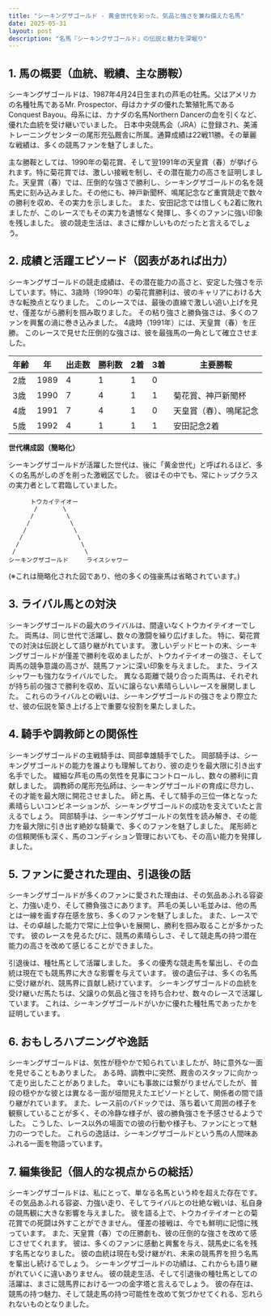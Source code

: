 ```yaml
---
title: "シーキングザゴールド - 黄金世代を彩った、気品と強さを兼ね備えた名馬"
date: 2025-05-31
layout: post
description: "名馬『シーキングザゴールド』の伝説と魅力を深堀り"
---
```


## 1. 馬の概要（血統、戦績、主な勝鞍）

シーキングザゴールドは、1987年4月24日生まれの芦毛の牡馬。父はアメリカの名種牡馬であるMr. Prospector、母はカナダの優れた繁殖牝馬であるConquest Bayou。母系には、カナダの名馬Northern Dancerの血を引くなど、優れた血統を受け継いでいました。  日本中央競馬会（JRA）に登録され、美浦トレーニングセンターの尾形充弘厩舎に所属。通算成績は22戦11勝。その華麗な戦績は、多くの競馬ファンを魅了しました。

主な勝鞍としては、1990年の菊花賞、そして翌1991年の天皇賞（春）が挙げられます。特に菊花賞では、激しい接戦を制し、その潜在能力の高さを証明しました。天皇賞（春）では、圧倒的な強さで勝利し、シーキングザゴールドの名を競馬史に刻み込みました。その他にも、神戸新聞杯、鳴尾記念など重賞競走で数々の勝利を収め、その実力を示しました。  また、安田記念では惜しくも2着に敗れましたが、このレースでもその実力を遺憾なく発揮し、多くのファンに強い印象を残しました。  彼の競走生活は、まさに輝かしいものだったと言えるでしょう。


## 2. 成績と活躍エピソード（図表があれば出力）

シーキングザゴールドの競走成績は、その潜在能力の高さと、安定した強さを示しています。特に、3歳時（1990年）の菊花賞勝利は、彼のキャリアにおける大きな転換点となりました。  このレースでは、最後の直線で激しい追い上げを見せ、僅差ながら勝利を掴み取りました。  その粘り強さと勝負強さは、多くのファンを興奮の渦に巻き込みました。  4歳時（1991年）には、天皇賞（春）を圧勝。  このレースで見せた圧倒的な強さは、彼を最強馬の一角として確立させました。

| 年齢 | 年 | 出走数 | 勝利数 | 2着 | 3着 | 主要勝鞍 |
|---|---|---|---|---|---|---|
| 2歳 | 1989 | 4 | 1 | 1 | 0 |  |
| 3歳 | 1990 | 7 | 4 | 1 | 1 | 菊花賞、神戸新聞杯 |
| 4歳 | 1991 | 7 | 4 | 1 | 0 | 天皇賞（春）、鳴尾記念 |
| 5歳 | 1992 | 4 | 1 | 1 | 1 | 安田記念2着 |


**世代構成図（簡略化）**

シーキングザゴールドが活躍した世代は、後に「黄金世代」と呼ばれるほど、多くの名馬がしのぎを削った激戦区でした。  彼はその中でも、常にトップクラスの実力者として君臨していました。

```
      トウカイテイオー
       /       \
      /         \
     /           \
    /             \
   /               \
  /                 \
 /                   \
シーキングザゴールド     ライスシャワー
```

(※これは簡略化された図であり、他の多くの強豪馬は省略されています。)


## 3. ライバル馬との対決

シーキングザゴールドの最大のライバルは、間違いなくトウカイテイオーでした。  両馬は、同じ世代で活躍し、数々の激闘を繰り広げました。  特に、菊花賞での対決は伝説として語り継がれています。  激しいデッドヒートの末、シーキングザゴールドが僅差で勝利を収めましたが、トウカイテイオーの強さ、そして両馬の競争意識の高さが、競馬ファンに深い印象を与えました。  また、ライスシャワーも強力なライバルでした。  異なる距離で競り合った両馬は、それぞれが持ち前の強さで勝利を収め、互いに譲らない素晴らしいレースを展開しました。  これらのライバルとの戦いは、シーキングザゴールドの強さをより際立たせ、彼の伝説を築き上げる上で重要な役割を果たしました。


## 4. 騎手や調教師との関係性

シーキングザゴールドの主戦騎手は、岡部幸雄騎手でした。  岡部騎手は、シーキングザゴールドの能力を誰よりも理解しており、彼の走りを最大限に引き出す名手でした。  繊細な芦毛の馬の気性を見事にコントロールし、数々の勝利に貢献しました。  調教師の尾形充弘師は、シーキングザゴールドの育成に尽力し、その才能を最大限に開花させました。  師と馬、そして騎手の三位一体となった素晴らしいコンビネーションが、シーキングザゴールドの成功を支えていたと言えるでしょう。  岡部騎手は、シーキングザゴールドの気性を読み解き、その能力を最大限に引き出す絶妙な騎乗で、多くのファンを魅了しました。  尾形師との信頼関係も深く、馬のコンディション管理においても、その高い能力を発揮しました。


## 5. ファンに愛された理由、引退後の話

シーキングザゴールドが多くのファンに愛された理由は、その気品あふれる容姿と、力強い走り、そして勝負強さにあります。  芦毛の美しい毛並みは、他の馬とは一線を画す存在感を放ち、多くのファンを魅了しました。  また、レースでは、その卓越した能力で常に上位争いを展開し、勝利を掴み取ることが多かったです。  彼のレースを見るたびに、競馬の素晴らしさ、そして競走馬の持つ潜在能力の高さを改めて感じることができました。

引退後は、種牡馬として活躍しました。  多くの優秀な競走馬を輩出し、その血統は現在でも競馬界に大きな影響を与えています。  彼の遺伝子は、多くの名馬に受け継がれ、競馬界に貢献し続けています。  シーキングザゴールドの血統を受け継いだ馬たちは、父譲りの気品と強さを持ち合わせ、数々のレースで活躍しています。  これは、シーキングザゴールドがいかに優れた種牡馬であったかを証明しています。


## 6. おもしろハプニングや逸話

シーキングザゴールドは、気性が穏やかで知られていましたが、時に意外な一面を見せることもありました。  ある時、調教中に突然、厩舎のスタッフに向かって走り出したことがありました。  幸いにも事故には繋がりませんでしたが、普段の穏やかな彼とは異なる一面が垣間見えたエピソードとして、関係者の間で語り継がれています。  また、レース前のパドックでは、落ち着いて周囲の様子を観察していることが多く、その冷静な様子が、彼の勝負強さを予感させるようでした。  こうした、レース以外の場面での彼の行動や様子も、ファンにとって魅力の一つでした。  これらの逸話は、シーキングザゴールドという馬の人間味あふれる一面を物語っています。


## 7. 編集後記（個人的な視点からの総括）

シーキングザゴールドは、私にとって、単なる名馬という枠を超えた存在です。  その気品あふれる容姿、力強い走り、そしてライバルとの壮絶な戦いは、私自身の競馬観に大きな影響を与えました。  彼を語る上で、トウカイテイオーとの菊花賞での死闘は外すことができません。  僅差の接戦は、今でも鮮明に記憶に残っています。  また、天皇賞（春）での圧勝劇も、彼の圧倒的な強さを改めて感じさせてくれます。  彼は、多くのファンに感動と興奮を与え、競馬史に名を残す名馬となりました。  彼の血統は現在も受け継がれ、未来の競馬界を担う名馬を輩出し続けるでしょう。  シーキングザゴールドの功績は、これからも語り継がれていくに違いありません。  彼の競走生活、そして引退後の種牡馬としての活躍は、まさに競馬界における一つの金字塔と言えるでしょう。  彼の存在は、競馬の持つ魅力、そして競走馬の持つ可能性を改めて気づかせてくれる、忘れられないものとなりました。

